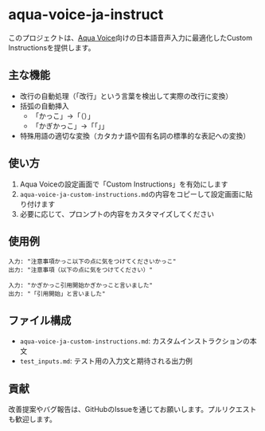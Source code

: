 # aqua-voice-ja-instruct

このプロジェクトは、[Aqua Voice](https://withaqua.com/)向けの日本語音声入力に最適化したCustom Instructionsを提供します。

## 主な機能

- 改行の自動処理（「改行」という言葉を検出して実際の改行に変換）
- 括弧の自動挿入
  - 「かっこ」→「（）」
  - 「かぎかっこ」→「「」」
- 特殊用語の適切な変換（カタカナ語や固有名詞の標準的な表記への変換）

## 使い方

1. Aqua Voiceの設定画面で「Custom Instructions」を有効にします
2. `aqua-voice-ja-custom-instructions.md`の内容をコピーして設定画面に貼り付けます
3. 必要に応じて、プロンプトの内容をカスタマイズしてください

## 使用例

```
入力: "注意事項かっこ以下の点に気をつけてくださいかっこ"
出力: "注意事項（以下の点に気をつけてください）"

入力: "かぎかっこ引用開始かぎかっこと言いました"
出力: "「引用開始」と言いました"
```

## ファイル構成

- `aqua-voice-ja-custom-instructions.md`: カスタムインストラクションの本文
- `test_inputs.md`: テスト用の入力文と期待される出力例

## 貢献

改善提案やバグ報告は、GitHubのIssueを通じてお願いします。プルリクエストも歓迎します。 